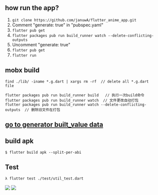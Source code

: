 ## how run the app?
  1. `git clone https://github.com/januwA/flutter_anime_app.git`
  2. Comment "generate: true" in "pubspec.yaml"
  3. `flutter pub get`
  4. `flutter packages pub run build_runner watch --delete-conflicting-outputs`
  5. Uncomment "generate: true"
  6. `flutter pub get`
  7. `flutter run`

## mobx build
```
find ./lib/ -iname *.g.dart | xargs rm -rf  // delete all *.g.dart file

flutter packages pub run build_runner build   // 执行一次build命令
flutter packages pub run build_runner watch  // 文件更改自动打包
flutter packages pub run build_runner watch --delete-conflicting-outputs  // 删除旧文件在打包
```

## [go to generator built_value data](https://januwa.github.io/p5_object_2_builtvalue/index.html)


## build apk
```
$ flutter build apk --split-per-abi
```

## Test
```sh
λ flutter test ./test/util_test.dart
```

![](https://i.loli.net/2019/12/22/UOCmgeYS5pyWsHD.png)
![](https://i.loli.net/2019/12/22/kAxULFrcEHSVW9d.png)